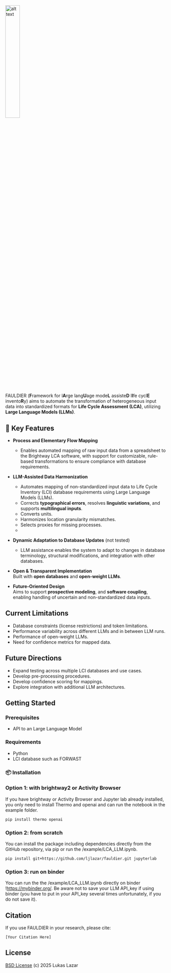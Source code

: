 <img src="fauldier_logo.svg" alt="alt text" width="30%" height="30%">

#

FAULDIER (**F**ramework for l**A**rge lang**U**age mode**L** assiste**D** l**I**fe cycl**E** invento**R**y) aims to automate the transformation of heterogeneous input data into standardized formats for **Life Cycle Assessment (LCA)**, utilizing **Large Language Models (LLMs)**.

## 🔑 Key Features

- **Process and Elementary Flow Mapping**  
  - Enables automated mapping of raw input data from a spreadsheet to the Brightway LCA software, with support for customizable, rule-based transformations to ensure compliance with database requirements.

- **LLM-Assisted Data Harmonization**  
  - Automates mapping of non-standardized input data to Life Cycle Inventory (LCI) database requirements using Large Language Models (LLMs).
  - Corrects **typographical errors**, resolves **linguistic variations**, and supports **multilingual inputs**.
  - Converts units. 
  - Harmonizes location granularity mismatches.
  - Selects proxies for missing processes.
  - 
- **Dynamic Adaptation to Database Updates** (not tested)  
  - LLM assistance enables the system to adapt to changes in database terminology, structural modifications, and integration with other databases.

- **Open & Transparent Implementation**  
  Built with **open databases** and **open-weight LLMs**.

- **Future-Oriented Design**  
  Aims to support **prospective modeling**, and **software coupling**, enabling handling of uncertain and non-standardized data inputs. 

## Current Limitations
- Database constraints (license restrictions) and token limitations.
- Performance variability across different LLMs and in between LLM runs.
- Performance of open-weight LLMs.
- Need for confidence metrics for mapped data.

## Future Directions
- Expand testing across multiple LCI databases and use cases.
- Develop pre-processing procedures.
- Develop confidence scoring for mappings.
- Explore integration with additional LLM architectures.

## Getting Started
### Prerequisites
- API to an Large Language Model

### Requirements
- Python
- LCI database such as FORWAST

### 📦 Installation
### Option 1: with brightway2 or Activity Browser
If you have brightway or Activity Browser and Jupyter lab already installed, you only need to install Thermo and openai and can run the notebook in the example folder.

```bash
pip install thermo openai
```

### Option 2: from scratch
You can install the package including dependencies directly from the GitHub repository, via pip or run the /example/LCA_LLM.ipynb. 
```bash
pip install git+https://github.com/ljlazar/fauldier.git jupyterlab
```

### Option 3: run on binder
You can run the the /example/LCA_LLM.ipynb directly on binder !https://mybinder.org/. Be aware not to save your LLM API_key if using binder (you have to put in your API_key several times unfortunately, if you do not save it).


## Citation
If you use FAULDIER in your research, please cite:
```
[Your Citation Here]
```

## License
[BSD License](LICENSE) (c) 2025 Lukas Lazar
